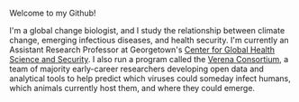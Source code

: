 Welcome to my Github! 

I'm a global change biologist, and I study the relationship between climate change, emerging infectious diseases, and health security. I'm currently an Assistant Research Professor at Georgetown's [Center for Global Health Science and Security](https://ghss.georgetown.edu/). I also run a program called the [Verena Consortium](viralemergence.org), a team of majority early-career researchers developing open data and analytical tools to help predict which viruses could someday infect humans, which animals currently host them, and where they could emerge.
